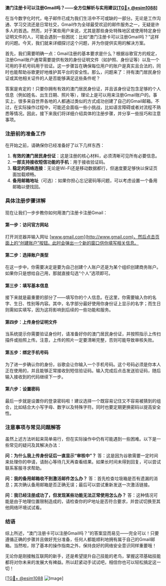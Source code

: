 **澳门注册卡可以注册Gmail吗？——全方位解析与实用建议[[TG💪+ @esim1088](https://t.me/s/esim1088)]**

在当今数字化时代，电子邮件已成为我们生活中不可或缺的一部分。无论是工作沟通、学习交流还是日常社交，Gmail作为全球最受欢迎的邮件服务之一，无疑是许多人的首选。然而，对于某些用户来说，尤其是那些身处特殊地区或使用特定身份证明文件的人，可能会遇到一些困扰：比如“澳门注册卡可以注册Gmail吗？”这样的问题。今天，我们就来详细探讨这个问题，并为你提供实用的解决方案。

首先，我们需要明确一点：Gmail注册的基本要求是什么？根据谷歌官方的规定，注册Gmail账户通常需要提供有效的身份证明文件（如护照、身份证等）以及一个可用的手机号码用于验证。这一步骤旨在确保每位用户的账户是真实且合法的，同时也能帮助谷歌更好地维护其平台的安全性。那么，问题来了：持有澳门居民身份证或其他相关证件的人是否能够满足这些条件呢？

答案是肯定的！只要你拥有有效的澳门居民身份证，并且该身份证包含足够的个人信息（例如姓名、出生日期、照片等），理论上是可以用来注册Gmail账户的。事实上，很多来自世界各地的人都通过类似的方式成功创建了自己的Gmail邮箱。不过，在实际操作过程中，可能还会面临一些小挑战，比如语言障碍或者对流程不熟悉等情况。因此，接下来我们将详细介绍具体的注册步骤，并分享一些技巧和注意事项。

### 注册前的准备工作

在开始之前，请确保你已经准备好了以下几样东西：
1. **有效的澳门居民身份证**：这是注册的核心材料，必须清晰可见所有必要信息。
2. **一部支持接收短信功能的手机**：用于接收验证码。
3. **稳定的网络连接**：无论是Wi-Fi还是移动数据都行，但速度要足够快以保证页面加载顺畅。
4. **备用邮箱地址**（可选）：如果你担心忘记密码等问题，可以考虑设置一个备用邮箱以便找回。

### 具体注册步骤详解

现在让我们一步步教你如何用澳门注册卡注册Gmail：

#### 第一步：访问官方网站
打开浏览器并输入网址 [www.gmail.com](http://www.gmail.com)，然后点击页面上的“创建账户”按钮。此时会弹出一个新的窗口供你填写相关信息。

#### 第二步：选择账户类型
在这一步中，你需要决定是要为自己创建个人账户还是为某个组织创建商务账户。如果你只是想给自己用，那就直接勾选“个人”选项即可。

#### 第三步：填写基本信息
接下来就是最重要的部分了——填写你的个人信息。在这里，你需要输入你的名字、生日、性别等内容。其中，名字部分最好使用你身份证上显示的名字；而生日则需如实填写，因为这将影响到后续的一些功能和服务。

#### 第四步：上传身份证明文件
当系统提示你需要验证身份时，请准备好你的澳门居民身份证，并按照指示上传扫描件或拍照上传。注意，上传的照片一定要清晰完整，否则可能导致审核失败。

#### 第五步：绑定手机号码
为了进一步确认你的身份，谷歌会让你输入一个手机号码。这个号码必须是你本人正在使用的，并且能够正常接收到短信验证码。输入完成后点击发送验证码，随后输入接收到的代码继续下一步。

#### 第六步：设置密码
最后一步就是设置你的登录密码啦！建议选择一个既容易记住又不容易被猜到的组合，比如结合大小写字母、数字以及特殊字符。同时也要定期更换密码以提高安全性。

### 注意事项与常见问题解答

虽然上述方法听起来简单易行，但在实际操作中仍有可能遇到一些困难。以下是一些常见的疑问及其解决办法：

**问：为什么我上传身份证后一直显示“审核中”？**
答：这是因为谷歌需要一定时间来处理你的申请，请耐心等待几天再查看结果。如果长时间未得到回复，可以尝试联系客服寻求帮助。

**问：我的备用邮箱收不到激活邮件怎么办？**
答：首先检查垃圾箱是否有遗漏的消息；其次确认备用邮箱是否正确无误；最后可以尝试重新发送一次激活链接。

**问：我已经注册成功了，但发现某些功能无法正常使用怎么办？**
答：这种情况可能是由于地理位置限制造成的，请检查你的IP地址是否符合要求，并尝试切换至其他网络环境试试看。

### 结语

综上所述，“澳门注册卡可以注册Gmail吗？”的答案显而易见——完全可以！只要遵循正确的步骤并且做好充分准备，任何人都能顺利地拥有属于自己的Gmail邮箱。当然啦，除了基本的操作指南之外，保持良好的网络安全意识同样重要哦！

无论你是刚接触互联网的新手，还是希望提升自己技能的老鸟，掌握这项基础技能都将对你未来的发展大有裨益。所以赶紧动手试试吧，相信你也可以轻松搞定这一切！

[[TG💪+ @esim1088](https://t.me/s/esim1088) ![Image](https://i.postimg.cc/4NQfJmqS/Snipaste-2025-05-13-00-14-12.png)]